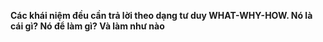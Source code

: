 **Các khái niệm đều cần trả lời theo dạng tư duy WHAT-WHY-HOW. Nó là cái gì? Nó để làm gì? Và làm như nào**
